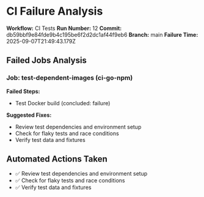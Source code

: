# CI Failure Analysis

**Workflow:** CI Tests
**Run Number:** 12
**Commit:** db59bbf9e84fde9b4c195be6f2d2dc1af44f9eb6
**Branch:** main
**Failure Time:** 2025-09-07T21:49:43.179Z

## Failed Jobs Analysis

### Job: test-dependent-images (ci-go-npm)
**Failed Steps:**
- Test Docker build (concluded: failure)

**Suggested Fixes:**
- Review test dependencies and environment setup
- Check for flaky tests and race conditions
- Verify test data and fixtures

## Automated Actions Taken
- ✅ Review test dependencies and environment setup
- ✅ Check for flaky tests and race conditions
- ✅ Verify test data and fixtures
